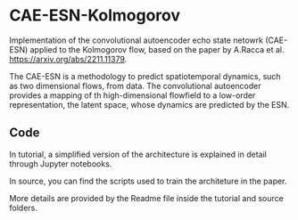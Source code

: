 # CAE-ESN-Kolmogorov
Implementation of the convolutional autoencoder echo state netowrk (CAE-ESN) applied to the Kolmogorov flow, based on the paper by A.Racca et al. https://arxiv.org/abs/2211.11379.

The CAE-ESN is a methodology to predict spatiotemporal dynamics, such as two dimensional flows, from data. 
The convolutional autoencoder provides a mapping of th high-dimensional flowfield to a low-order representation, the latent space, whose dynamics are predicted by the ESN.


## Code
In tutorial, a simplified version of the architecture is explained in detail through Jupyter notebooks.

In source, you can find the scripts used to train the architeture in the paper.

More details are provided by the Readme file inside the tutorial and source folders.
